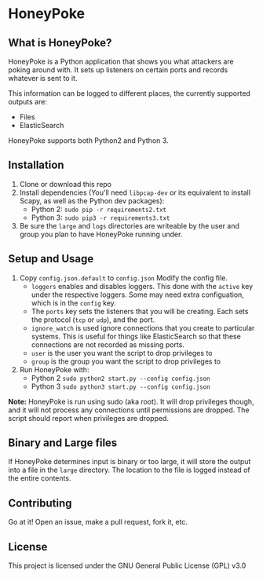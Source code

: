 # HoneyPoke

## What is HoneyPoke?

HoneyPoke is a Python application that shows you what attackers are poking around with. It sets up listeners on certain ports and records whatever is sent to it. 

This information can be logged to different places, the currently supported outputs are:
* Files
* ElasticSearch

HoneyPoke supports both Python2 and Python 3.

## Installation

1. Clone or download this repo
2. Install dependencies (You'll need `libpcap-dev` or its equivalent to install Scapy, as well as the Python dev packages): 
    * Python 2: `sudo pip -r requirements2.txt` 
    * Python 3: `sudo pip3 -r requirements3.txt` 
3. Be sure the `large` and `logs` directories are writeable by the user and group you plan to have HoneyPoke running under.

## Setup and Usage

1. Copy `config.json.default` to `config.json` Modify the config file. 
    * `loggers` enables and disables loggers. This done with the `active` key under the respective loggers. Some may need extra configuation, which is in the `config` key.
    * The `ports` key sets the listeners that you will be creating. Each sets the protocol (`tcp` or `udp`), and the port.
    * `ignore_watch` is used ignore connections that you create to particular systems. This is useful for things like ElasticSearch so that these connections are not recorded as missing ports.
    * `user` is the user you want the script to drop privileges to
    * `group` is the group you want the script to drop privileges to
2. Run HoneyPoke with:
    * Python 2 `sudo python2 start.py --config config.json`
    * Python 3 `sudo python3 start.py --config config.json`

**Note:** HoneyPoke is run using sudo (aka root). It will drop privileges though, and it will not process any connections until permissions are dropped. The script should report when privileges are dropped.

## Binary and Large files

If HoneyPoke determines input is binary or too large, it will store the output into a file in the `large` directory. The location to the file is logged instead of the entire contents.

## Contributing

Go at it! Open an issue, make a pull request, fork it, etc.

## License

This project is licensed under the GNU General Public License (GPL) v3.0